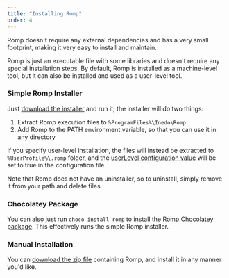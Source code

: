 ```yaml
---
title: "Installing Romp"
order: 4
---
```



Romp doesn't require any external dependencies and has a very small footprint, making it very easy to install and maintain.

Romp is just an executable file with some libraries and doesn't require any special installation steps. By default, Romp is installed as a machine-level tool, but it can also be installed and used as a user-level tool.

### Simple Romp Installer

Just [download the installer](https://inedo.com/romp/download) and run it; the installer will do two things:

1.  Extract Romp execution files to `%ProgramFiles%\Inedo\Romp`
2.  Add Romp to the PATH environment variable, so that you can use it in any directory

If you specify user-level installation, the files will instead be extracted to `%UserProfile%\.romp` folder, and the [userLevel configuration value](/docs/executionengine/romp-overview/installing-configuring-and-maintaining/romp-installation-configuration) will be set to true in the configuration file.

Note that Romp does not have an uninstaller, so to uninstall, simply remove it from your path and delete files.

### Chocolatey Package

You can also just run `choco install romp` to install the [Romp Chocolatey package](https://chocolatey.org/packages/romp). This effectively runs the simple Romp installer.

### Manual Installation

You can [download the zip file](https://inedo.com/romp/download) containing Romp, and install it in any manner you'd like.